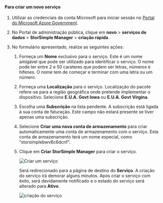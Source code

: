 <!--author=SharS last changed: 9/17/15-->


#### <a name="to-create-a-new-service"></a>Para criar um novo serviço
1. Utilizar as credenciais da conta Microsoft para iniciar sessão no [Portal do Microsoft Azure Government](https://manage.windowsazure.us/).
2. No Portal de administração pública, clique em **novo** > **serviços de dados** > **StorSimple Manager** > **criação rápida** .
3. No formulário apresentado, realize as seguintes ações:
   
   1. Forneça um **Nome** exclusivo para o serviço. Este é um nome amigável que pode ser utilizado para identificar o serviço. O nome pode ter entre 2 e 50 carateres que podem ser letras, números e hífenes. O nome tem de começar e terminar com uma letra ou um número.
   2. Forneça uma **Localização** para o serviço. Localização do pacote refere-se para a região geográfica onde pretende implementar o dispositivo. Selecione **E.U.A. Govt Iowa** ou **E.U.A. Govt Virgina**.
   3. Escolha uma **Subscrição** na lista pendente. A subscrição está ligada à sua conta de faturação. Este campo não estará presente se tiver apenas uma subscrição.
   4. Selecione **Criar uma nova conta de armazenamento** para criar automaticamente uma conta de armazenamento com o serviço. Esta conta de armazenamento terá um nome especial, como “storsimplebwv8c6dcnf”.
   5. Clique em **Criar StorSimple Manager** para criar o serviço.
      
       ![Criar um serviço](./media/storsimple-create-new-service-gov/HCS_CreateAService-gov-include.png)
      
      Será redirecionado para a página de destino do **Serviço**. A criação do serviço irá demorar alguns minutos. Após criar o serviço com êxito, será devidamente notificado e o estado do serviço será alterado para **Ativo**.
      
       ![criação do serviço](./media/storsimple-create-new-service-gov/HCS_StorSimpleManagerServicePage-gov-include.png)

